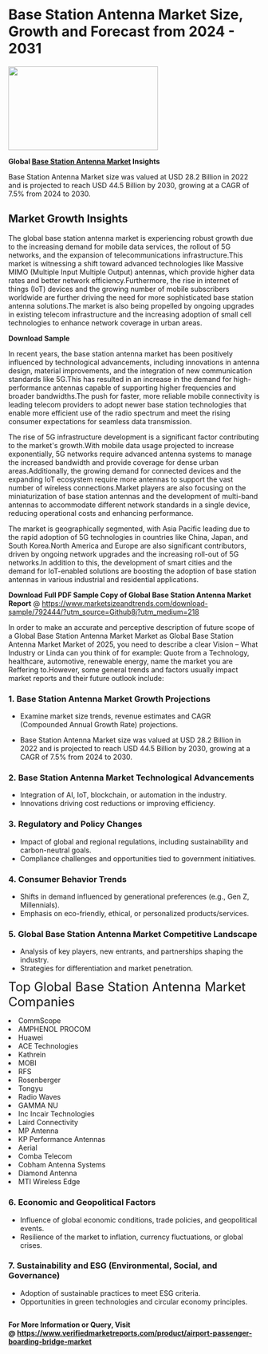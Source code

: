 <H1>Base Station Antenna Market Size, Growth and Forecast from 2024 - 2031</H1><img class="aligncenter size-medium wp-image-584254" src="https://thirdeyenews.in/wp-content/uploads/2024/09/Global-Market-Research-300x168.jpeg" alt="" width="300" height="168" /><p><strong>Global&nbsp;<a href="https://www.marketsizeandtrends.com/download-sample/792444/?utm_source=Github8j?utm_medium=218">Base Station Antenna Market</a> Insights</strong></p><p>Base Station Antenna Market size was valued at USD 28.2 Billion in 2022 and is projected to reach USD 44.5 Billion by 2030, growing at a CAGR of 7.5% from 2024 to 2030.</p><p><h2>Market Growth Insights</h2> <p>The global base station antenna market is experiencing robust growth due to the increasing demand for mobile data services, the rollout of 5G networks, and the expansion of telecommunications infrastructure.This market is witnessing a shift toward advanced technologies like Massive MIMO (Multiple Input Multiple Output) antennas, which provide higher data rates and better network efficiency.Furthermore, the rise in internet of things (IoT) devices and the growing number of mobile subscribers worldwide are further driving the need for more sophisticated base station antenna solutions.The market is also being propelled by ongoing upgrades in existing telecom infrastructure and the increasing adoption of small cell technologies to enhance network coverage in urban areas.</p> <p><strong>Download Sample</strong></p> <p>In recent years, the base station antenna market has been positively influenced by technological advancements, including innovations in antenna design, material improvements, and the integration of new communication standards like 5G.This has resulted in an increase in the demand for high-performance antennas capable of supporting higher frequencies and broader bandwidths.The push for faster, more reliable mobile connectivity is leading telecom providers to adopt newer base station technologies that enable more efficient use of the radio spectrum and meet the rising consumer expectations for seamless data transmission.</p> <p>The rise of 5G infrastructure development is a significant factor contributing to the market's growth.With mobile data usage projected to increase exponentially, 5G networks require advanced antenna systems to manage the increased bandwidth and provide coverage for dense urban areas.Additionally, the growing demand for connected devices and the expanding IoT ecosystem require more antennas to support the vast number of wireless connections.Market players are also focusing on the miniaturization of base station antennas and the development of multi-band antennas to accommodate different network standards in a single device, reducing operational costs and enhancing performance.</p> <p>The market is geographically segmented, with Asia Pacific leading due to the rapid adoption of 5G technologies in countries like China, Japan, and South Korea.North America and Europe are also significant contributors, driven by ongoing network upgrades and the increasing roll-out of 5G networks.In addition to this, the development of smart cities and the demand for IoT-enabled solutions are boosting the adoption of base station antennas in various industrial and residential applications.</p> <p><span class=""><strong>Download Full PDF Sample Copy of Global Base Station Antenna Market Report</strong> @ <a href="https://www.marketsizeandtrends.com/download-sample/792444/?utm_source=Github8j?utm_medium=218" target="_blank">https://www.marketsizeandtrends.com/download-sample/792444/?utm_source=Github8j?utm_medium=218</a></span></p><p>In order to make an accurate and perceptive description of future scope of a Global&nbsp;Base Station Antenna Market Market as Global&nbsp;Base Station Antenna Market Market of 2025, you need to describe a clear Vision &ndash; What Industry or Linda can you think of for example: Quote from a Technology, healthcare, automotive, renewable energy, name the market you are Reffering to.However, some general trends and factors usually impact market reports and their future outlook include:</p><h3>1.&nbsp;<strong>Base Station Antenna Market Growth Projections</strong></h3><ul><li>Examine market size trends, revenue estimates and CAGR (Compounded Annual Growth Rate) projections.</li><li><p>Base Station Antenna Market size was valued at USD 28.2 Billion in 2022 and is projected to reach USD 44.5 Billion by 2030, growing at a CAGR of 7.5% from 2024 to 2030.</p></li></ul><h3>2.&nbsp;<strong>Base Station Antenna Market Technological Advancements</strong></h3><ul><li>Integration of AI, IoT, blockchain, or automation in the industry.</li><li>Innovations driving cost reductions or improving efficiency.</li></ul><h3>3.&nbsp;<strong>Regulatory and Policy Changes</strong></h3><ul><li>Impact of global and regional regulations, including sustainability and carbon-neutral goals.</li><li>Compliance challenges and opportunities tied to government initiatives.</li></ul><h3>4.&nbsp;<strong>Consumer Behavior Trends</strong></h3><ul><li>Shifts in demand influenced by generational preferences (e.g., Gen Z, Millennials).</li><li>Emphasis on eco-friendly, ethical, or personalized products/services.</li></ul><h3>5.&nbsp;<strong>Global Base Station Antenna Market Competitive Landscape</strong></h3><ul><li>Analysis of key players, new entrants, and partnerships shaping the industry.</li><li>Strategies for differentiation and market penetration.</li></ul><p data-pm-slice="1 1 []"><span style="color: inherit; font-family: inherit; font-size: 25px;">Top Global Base Station Antenna Market Companies</span></p><div class="" data-test-id=""><p><li>CommScope</li><li> AMPHENOL PROCOM</li><li> Huawei</li><li> ACE Technologies</li><li> Kathrein</li><li> MOBI</li><li> RFS</li><li> Rosenberger</li><li> Tongyu</li><li> Radio Waves</li><li> GAMMA NU</li><li> Inc Incair Technologies</li><li> Laird Connectivity</li><li> MP Antenna</li><li> KP Performance Antennas</li><li> Aerial</li><li> Comba Telecom</li><li> Cobham Antenna Systems</li><li> Diamond Antenna</li><li> MTI Wireless Edge</li></p></div><h3>6.&nbsp;<strong>Economic and Geopolitical Factors</strong></h3><ul><li>Influence of global economic conditions, trade policies, and geopolitical events.</li><li>Resilience of the market to inflation, currency fluctuations, or global crises.</li></ul><h3>7.&nbsp;<strong>Sustainability and ESG (Environmental, Social, and Governance)</strong></h3><ul><li>Adoption of sustainable practices to meet ESG criteria.</li><li>Opportunities in green technologies and circular economy principles.</li></ul><h2><strong style="font-size: 14px;">For More Information or Query, Visit @&nbsp;</strong><a style="background-color: #ffffff; font-size: 14px;" href="https://www.marketsizeandtrends.com/report/base-station-antenna-market/" target="_blank">https://www.verifiedmarketreports.com/product/airport-passenger-boarding-bridge-market</a></h2>